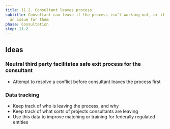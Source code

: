 ```yaml
---
title: 11.2. Consultant leaves process
subtitle: Consultant can leave if the process isn’t working out, or if there is
  an issue for them
phase: Consultation
step: 11.2
---
```

## Ideas

### Neutral third party facilitates safe exit process for the consultant

* Attempt to resolve a conflict before consultant leaves the process first

### Data tracking

* Keep track of who is leaving the process, and why
* Keep track of what sorts of projects consultants are leaving
* Use this data to improve matching or training for federally regulated entities